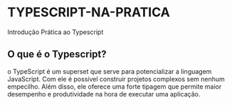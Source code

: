 # TYPESCRIPT-NA-PRATICA
 Introdução Prática ao Typescript
 
## O que é o Typescript?

o TypeScript é um superset que serve para potencializar a linguagem JavaScript. Com ele é possível construir projetos complexos sem nenhum empecilho. Além disso, ele oferece uma forte tipagem que permite maior desempenho e produtividade na hora de executar uma aplicação.
